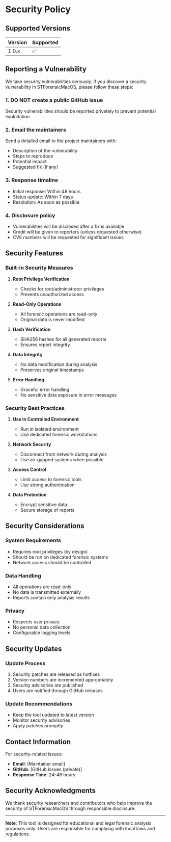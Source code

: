 # Security Policy

## Supported Versions

| Version | Supported          |
| ------- | ------------------ |
| 1.0.x   | :white_check_mark: |

## Reporting a Vulnerability

We take security vulnerabilities seriously. If you discover a security vulnerability in STForensicMacOS, please follow these steps:

### 1. **DO NOT** create a public GitHub issue
Security vulnerabilities should be reported privately to prevent potential exploitation.

### 2. **Email the maintainers**
Send a detailed email to the project maintainers with:
- Description of the vulnerability
- Steps to reproduce
- Potential impact
- Suggested fix (if any)

### 3. **Response timeline**
- Initial response: Within 48 hours
- Status update: Within 7 days
- Resolution: As soon as possible

### 4. **Disclosure policy**
- Vulnerabilities will be disclosed after a fix is available
- Credit will be given to reporters (unless requested otherwise)
- CVE numbers will be requested for significant issues

## Security Features

### Built-in Security Measures

1. **Root Privilege Verification**
   - Checks for root/administrator privileges
   - Prevents unauthorized access

2. **Read-Only Operations**
   - All forensic operations are read-only
   - Original data is never modified

3. **Hash Verification**
   - SHA256 hashes for all generated reports
   - Ensures report integrity

4. **Data Integrity**
   - No data modification during analysis
   - Preserves original timestamps

5. **Error Handling**
   - Graceful error handling
   - No sensitive data exposure in error messages

### Security Best Practices

1. **Use in Controlled Environment**
   - Run in isolated environment
   - Use dedicated forensic workstations

2. **Network Security**
   - Disconnect from network during analysis
   - Use air-gapped systems when possible

3. **Access Control**
   - Limit access to forensic tools
   - Use strong authentication

4. **Data Protection**
   - Encrypt sensitive data
   - Secure storage of reports

## Security Considerations

### System Requirements
- Requires root privileges (by design)
- Should be run on dedicated forensic systems
- Network access should be controlled

### Data Handling
- All operations are read-only
- No data is transmitted externally
- Reports contain only analysis results

### Privacy
- Respects user privacy
- No personal data collection
- Configurable logging levels

## Security Updates

### Update Process
1. Security patches are released as hotfixes
2. Version numbers are incremented appropriately
3. Security advisories are published
4. Users are notified through GitHub releases

### Update Recommendations
- Keep the tool updated to latest version
- Monitor security advisories
- Apply patches promptly

## Contact Information

For security-related issues:
- **Email**: [Maintainer email]
- **GitHub**: [GitHub Issues (private)]
- **Response Time**: 24-48 hours

## Security Acknowledgments

We thank security researchers and contributors who help improve the security of STForensicMacOS through responsible disclosure.

---

**Note**: This tool is designed for educational and legal forensic analysis purposes only. Users are responsible for complying with local laws and regulations. 